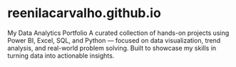 # reenilacarvalho.github.io
My Data Analytics Portfolio A curated collection of hands-on projects using Power BI, Excel, SQL, and Python — focused on data visualization, trend analysis, and real-world problem solving. Built to showcase my skills in turning data into actionable insights.
